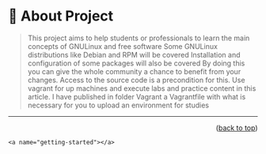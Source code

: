 # 📖 About Project

> This project aims to help students or professionals to learn the main concepts of GNULinux
> and free software
> Some GNULinux distributions like Debian and RPM will be covered
> Installation and configuration of some packages will also be covered
> By doing this you can give the whole community a chance to benefit from your changes.
> Access to the source code is a precondition for this.
> Use vagrant for up machines and execute labs and practice content in this article.
> I have published in folder Vagrant a Vagrantfile with what is necessary
> for you to upload an environment for studies

---

<p align="right">(<a href="#readme-top">back to top</a>)</p>

`<a name="getting-started"></a>`

